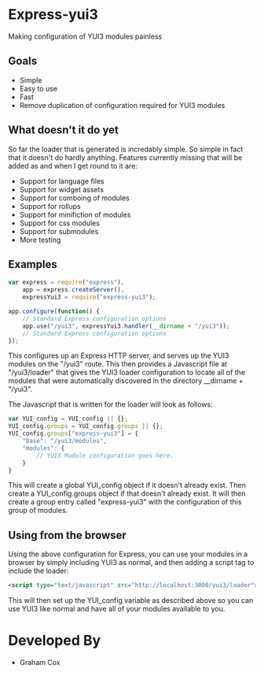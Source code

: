 # Express-yui3

Making configuration of YUI3 modules painless

## Goals
* Simple
* Easy to use
* Fast
* Remove duplication of configuration required for YUI3 modules

## What doesn't it do yet
So far the loader that is generated is incredably simple. So simple in fact that it doesn't do hardly anything. Features currently missing that will be added as and when I get round to it are:
* Support for language files
* Support for widget assets
* Support for comboing of modules
* Support for rollups
* Support for minifiction of modules
* Support for css modules
* Support for submodules
* More testing

## Examples

```javascript
var express = require("express"),
    app = express.createServer(),
    expressYui3 = require("express-yui3");

app.configure(function() {
    // Standard Express configuration options
    app.use("/yui3", expressYui3.handler(__dirname + "/yui3"));
    // Standard Express configuration options
});
```

This configures up an Express HTTP server, and serves up the YUI3 modules on the "/yui3" route. This then provides a Javascript file at "/yui3/loader" that gives the YUI3 loader configuration to locate all of the modules that were automatically discovered in the directory __dirname + "/yui3". 

The Javascript that is written for the loader will look as follows:
```javascript
var YUI_config = YUI_config || {};
YUI_config.groups = YUI_config.groups || {};
YUI_config.groups["express-yui3"] = {
    "base": "/yui3/modules",
    "modules": {
        // YUI3 Module configuration goes here.
    }
}
```

This will create a global YUI_config object if it doesn't already exist. Then create a YUI_config.groups object if that doesn't already exist. It will then create a group entry called "express-yui3" with the configuration of this group of modules.


## Using from the browser

Using the above configuration for Express, you can use your modules in a browser by simply including YUI3 as normal, and then adding a script tag to include the loader:
```html
<script type="text/javascript" src="http://localhost:3000/yui3/loader"> </script>
```

This will then set up the YUI_config variable as described above so you can use YUI3 like normal and have all of your modules available to you.

# Developed By
* Graham Cox

